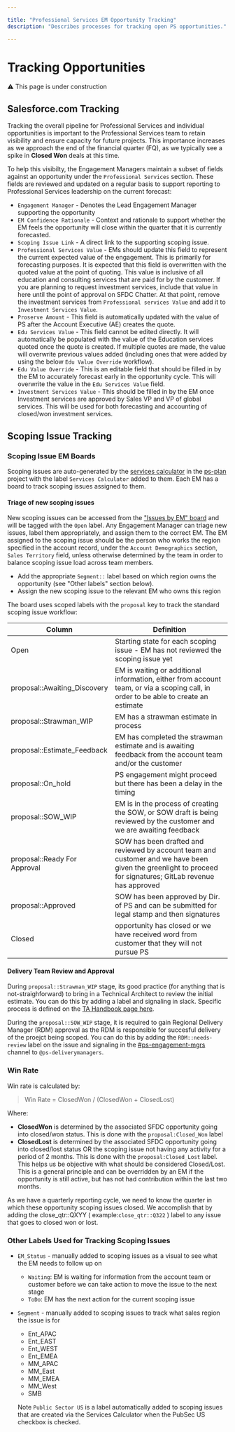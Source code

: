 ```yaml
---

title: "Professional Services EM Opportunity Tracking"
description: "Describes processes for tracking open PS opportunities."

---
```








# Tracking Opportunities

:warning: This page is under construction

## Salesforce.com Tracking

Tracking the overall pipeline for Professional Services and individual opportunities is important to the Professional Services team to retain visibility and ensure capacity for future projects.
This importance increases as we approach the end of the financial quarter (FQ), as we typically see a spike in **Closed Won** deals at this time.

To help this visibilty, the Engagement Managers maintain a subset of fields against an opportunity under the `Professional Services` section. These fields are reviewed and updated on a regular basis to support reporting to Professional Services leadership on the current forecast:

- `Engagement Manager` - Denotes the Lead Engagement Manager supporting the opportunity
- `EM Confidence Rationale` - Context and rationale to support whether the EM feels the opportunity will close within the quarter that it is currently forecasted. 
- `Scoping Issue Link` - A direct link to the supporting scoping issue. 
- `Professional Services Value` - EMs should update this field to represent the current expected value of the engagement. This is primarily for forecasting purposes. It is expected that this field is overwritten with the quoted value at the point of quoting. This value is inclusive of all education and consulting   services that are paid for by the customer. If you are planning to request investment services, include that value in here until the point of approval on SFDC Chatter. At that point, remove the investment services from `Professional services Value` and add it to `Investment Services Value`.
- `Proserve Amount` - This field is automatically updated with the value of PS after the Account Executive (AE) creates the quote. 
- `Edu Services Value` - This field cannot be edited directly. It will automatically be populated with the value of the Education services quoted once the quote is created. If multiple quotes are made, the value will overwrite previous values added (including ones that were added by using the below `Edu Value Override` workflow).
- `Edu Value Override` - This is an editable field that should be filled in by the EM to accurately forecast early in the opportunity cycle. This will overwrite the value in the `Edu Services Value` field.  
- `Investment Services Value` - This should be filled in by the EM once Investment services are approved by Sales VP and VP of global services. This will be used for both forecasting and accounting of closed/won investment services.  


## Scoping Issue Tracking

### Scoping Issue EM Boards

Scoping issues are auto-generated by the [services calculator](https://services-calculator.gitlab.io/) in the [ps-plan](https://gitlab.com/gitlab-com/customer-success/professional-services-group/ww-consulting/ps-plan) project with the label `Services Calculator` added to them.   Each EM has a board to track scoping issues assigned to them.

#### Triage of new scoping issues

New scoping issues can be accessed from the ["Issues by EM" board](https://gitlab.com/gitlab-com/customer-success/professional-services-group/ww-consulting/ps-plan/-/boards/2712579?label_name[]=Services%20Calculator) and will be tagged with the `Open` label. Any Engagement Manager can triage new issues, label them appropriately, and assign them to the correct EM.  The EM assigned to the scoping issue should be the person who works the region specified in the account record, under the `Account Demographics` section, `Sales Territory` field, unless otherwise determined by the team in order to balance scoping issue load across team members.

- Add the appropriate `Segment::` label based on which region owns the opportunity (see "Other labels" section below).
- Assign the new scoping issue to the relevant EM who owns this region

The board uses scoped labels with the `proposal` key to track the standard scoping issue workflow:


| Column | Definition |
| --- | --- |
| Open | Starting state for each scoping issue - EM has not reviewed the scoping issue yet |
| proposal::Awaiting_Discovery |  EM is waiting or additional information, either from account team, or via a scoping call, in order to be able to create an estimate |
| proposal::Strawman_WIP | EM has a strawman estimate in process |
| proposal::Estimate_Feedback | EM has completed the strawman estimate and is awaiting feedback from the account team and/or the customer |
| proposal::On_hold | PS engagement might proceed but there has been a delay in the timing |
| proposal::SOW_WIP | EM is in the process of creating the SOW, or SOW draft is being reviewed by the customer and we are awaiting feedback |
| proposal::Ready For Approval | SOW has been drafted and reviewed by account team and customer and we have been given the greenlight to proceed for signatures; GitLab revenue has approved |
| proposal::Approved | SOW has been approved by Dir. of PS and can be submitted for legal stamp and then signatures |
| Closed | opportunity has closed or we have received word from customer that they will not pursue PS |

#### Delivery Team Review and Approval

During `proposal::Strawman_WIP` stage, its good practice (for anything that is not-straighforward) to bring in a Technical Architect to review the initial estimate. You can do this by adding a label and signaling in slack. Specific process is defined on the [TA Handbook page here](/handbook/customer-success/professional-services-engineering/technical-architect/#engage-with-an-architect).

During the `proposal::SOW_WIP` stage, it is required to gain Regional Delivery Manager (RDM) approval as the RDM is responsible for succesful delivery of the proejct being scoped. You can do this by adding the `RDM::needs-review` label on the issue and signaling in the [#ps-engagement-mgrs](https://gitlab.slack.com/archives/C021J8Z88AJ) channel to `@ps-deliverymanagers`.

### Win Rate

Win rate is calculated by:
> Win Rate =  ClosedWon / (ClosedWon + ClosedLost)

Where:
- **ClosedWon** is determined by the associated SFDC opportunity going into closed/won status. This is done with the `proposal:Closed_Won` label
- **ClosedLost** is determined by the associated SFDC opportunity going into closed/lost status OR the scoping issue not having any activity for a period of 2 months. This is done with the `proposal:Closed_Lost` label. This helps us be objective with what should be considered Closed/Lost. This is a general principle and can be overridden by an EM if the opportunity is still active, but has not had contribution within the last two months.

As we have a quarterly reporting cycle, we need to know the quarter in which these opportunity scoping issues closed. We accomplish that by adding the close_qtr::QXYY ( example:`close_qtr::Q322` ) label to any issue that goes to closed won or lost.


### Other Labels Used for Tracking Scoping Issues

- `EM_Status` - manually added to scoping issues as a visual to see what the EM needs to follow up on
   - `Waiting`: EM is waiting for information from the account team or customer before we can take action to move the issue to the next stage
   - `ToDo`: EM has the next action for the current scoping issue
- `Segment` - manually added to scoping issues to track what sales region the issue is for
  - Ent_APAC
  - Ent_EAST
  - Ent_WEST
  - Ent_EMEA
  - MM_APAC
  - MM_East
  - MM_EMEA
  - MM_West
  - SMB

  Note `Public Sector US` is a label automatically added to scoping issues that are created via the Services Calculator when the PubSec US checkbox is checked.
